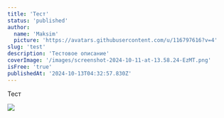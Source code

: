 ```yaml
---
title: 'Тест'
status: 'published'
author:
  name: 'Maksim'
  picture: 'https://avatars.githubusercontent.com/u/116797616?v=4'
slug: 'test'
description: 'Тестовое описание'
coverImage: '/images/screenshot-2024-10-11-at-13.58.24-EzMT.png'
isFree: 'true'
publishedAt: '2024-10-13T04:32:57.830Z'
---
```


Тест

![](/images/screenshot-2024-10-11-at-13.58.24-I4Nj.png)